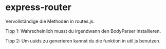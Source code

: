 # express-router

Vervollständige die Methoden in routes.js. 

Tipp 1: Wahrscheinlich musst du irgendwann den BodyParser installieren. 

Tipp 2: Um uuids zu generieren kannst du die funktion in util.js benutzen. 
